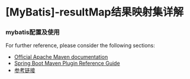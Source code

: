 # [MyBatis]-resultMap结果映射集详解

### mybatis配置及使用
For further reference, please consider the following sections:

* [Official Apache Maven documentation](https://maven.apache.org/guides/index.html)
* [Spring Boot Maven Plugin Reference Guide](https://docs.spring.io/spring-boot/docs/2.3.4.RELEASE/maven-plugin/reference/html/)
* [参考链接](https://blog.csdn.net/wuskzuo/article/details/79186144)

